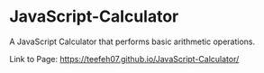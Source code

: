 # JavaScript-Calculator
A JavaScript Calculator that performs basic arithmetic operations.

Link to Page: https://teefeh07.github.io/JavaScript-Calculator/
